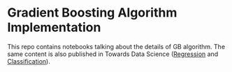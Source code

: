 # Gradient Boosting Algorithm Implementation
This repo contains notebooks talking about the details of GB algorithm. The same content is also published in Towards Data Science ([Regression](https://towardsdatascience.com/all-you-need-to-know-about-gradient-boosting-algorithm-part-1-regression-2520a34a502) and [Classification](https://towardsdatascience.com/all-you-need-to-know-about-gradient-boosting-algorithm-part-2-classification-d3ed8f56541e)).
